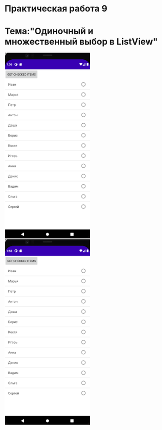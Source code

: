 Практическая работа 9
=================================================
Тема:"Одиночный и множественный выбор в ListView"
=================================================
<img src="1.png" 
     height="600">
<img src="1.png" 
     height="600">
